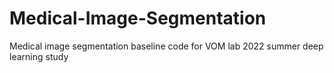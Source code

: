 # Medical-Image-Segmentation
Medical image segmentation baseline code for VOM lab 2022 summer deep learning study
